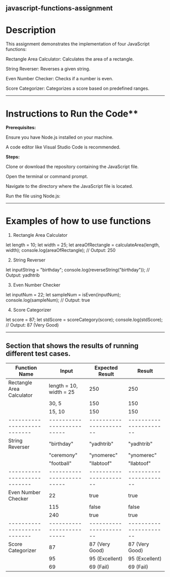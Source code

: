 ## javascript-functions-assignment
# Description 
This assignment demonstrates the implementation of four JavaScript functions:

Rectangle Area Calculator: Calculates the area of a rectangle.

String Reverser: Reverses a given string.

Even Number Checker: Checks if a number is even.

Score Categorizer: Categorizes a score based on predefined ranges.

---

# Instructions to Run the Code**

**Prerequisites:**

Ensure you have Node.js installed on your machine.

A code editor like Visual Studio Code is recommended.

**Steps:**

Clone or download the repository containing the JavaScript file.

Open the terminal or command prompt.

Navigate to the directory where the JavaScript file is located.

Run the file using Node.js:

---

# Examples of how to use functions

1. Rectangle Area Calculator

let length = 10;
let width = 25;
let areaOfRectangle = calculateArea(length, width);
console.log(areaOfRectangle); // Output: 250

2. String Reverser

let inputString = "birthday";
console.log(reverseString("birthday")); // Output: yadhtrib

3. Even Number Checker

let inputNum = 22;
let sampleNum = isEven(inputNum);
console.log(sampleNum); // Output: true

4. Score Categorizer

let score = 87;
let stdScore = scoreCategory(score);
console.log(stdScore); // Output: 87 (Very Good)

---

## Section that shows the results of running different test cases.

| Function Name             | Input                   | Expected Result      | Result               |
|---------------------------|-------------------------|----------------------|----------------------|
| Rectangle Area Calculator | length = 10, width = 25 | 250                  | 250                  |
|                           |          30,         5  | 150                  | 150                  |
|                           |          15,         10 | 150                  | 150                  |
|---------------------------|-------------------------|----------------------|----------------------|
| String Reverser           | "birthday"              | "yadhtrib"           | "yadhtrib"           |
|                           | "ceremony"              | "ynomerec"           | "ynomerec"           |
|                           | "football"              | "llabtoof"           | "llabtoof"           |
|---------------------------|-------------------------|----------------------|----------------------|
| Even Number Checker       | 22                      | true                 | true                 |
|                           | 115                     | false                | false                |
|                           | 240                     | true                 | true                 |
|---------------------------|-------------------------|----------------------|----------------------|
| Score Categorizer         | 87                      | 87 (Very Good)       | 87 (Very Good)       |
|                           | 95                      | 95 (Excellent)       | 95 (Excellent)       |
|                           | 69                      | 69 (Fail)            | 69 (Fail)            |